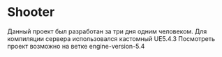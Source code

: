 # Shooter

Данный проект был разработан за три дня одним человеком.
Для компиляции сервера использовался кастомный UE5.4.3
Посмотреть проект возможно на ветке engine-version-5.4